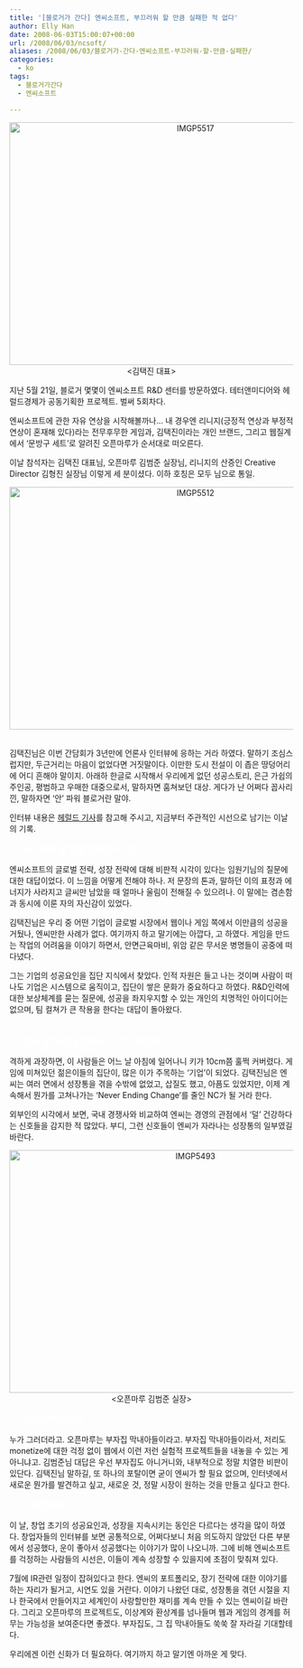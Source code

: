 ```yaml
---
title: '[블로거가 간다] 엔씨소프트, 부끄러워 할 만큼 실패한 적 없다'
author: Elly Han
date: 2008-06-03T15:00:07+00:00
url: /2008/06/03/ncsoft/
aliases: /2008/06/03/블로거가-간다-엔씨소프트-부끄러워-할-만큼-실패한/
categories:
  - ko
tags:
  - 블로거가간다
  - 엔씨소프트

---
```

<P align="center">
  <IMG style="border-width:0;" height="430" alt="IMGP5517" src="https://i2.wp.com/ellyhan.cafe24.com/wp-content/uploads/2008/06/xn0ktybhur.jpg?resize=644%2C430" width="644" border="0" data-recalc-dims="1" /> <BR /><김택진 대표>
</P>

  


지난 5월 21일, 블로거 몇몇이 엔씨소프트 R&D 센터를 방문하였다. 테터앤미디어와 헤럴드경제가 공동기획한 프로젝트. 벌써 5회차다. 

  


엔씨소프트에 관한 자유 연상을 시작해볼까나&#8230; 내 경우엔 리니지(긍정적 연상과 부정적 연상이 혼재해 있다)라는 전무후무한 게임과, 김택진이라는 개인 브랜드, 그리고 웹질계에서 &#8216;문방구 세트&#8217;로 알려진 오픈마루가 순서대로 떠오른다.

  


이날 참석자는 김택진 대표님, 오픈마루 김범준 실장님, 리니지의 산증인 Creative Director 김형진 실장님 이렇게 세 분이셨다. 이하 호칭은 모두 님으로 통일. 

  


<P align="center">
  <IMG style="border-width:0;" height="430" alt="IMGP5512" src="https://i0.wp.com/ellyhan.cafe24.com/wp-content/uploads/2008/06/xbqhdr2afl.jpg?resize=644%2C430" width="644" border="0" data-recalc-dims="1" />&nbsp; <BR /><Creative Director 김형진 실장>
</P>

  


김택진님은 이번 간담회가 3년만에 언론사 인터뷰에 응하는 거라 하였다. 말하기 조심스럽지만, 두근거리는 마음이 없었다면 거짓말이다. 이만한 도시 전설이 이 좁은 땅덩어리에 어디 흔해야 말이지. 아래하 한글로 시작해서 우리에게 없던 성공스토리, 은근 가쉽의 주인공, 평범하고 우매한 대중으로서, 말하자면 훔쳐보던 대상. 게다가 난 어쩌다 꼽사리 낀, 말하자면 &#8216;안&#8217; 파워 블로거란 말야. 

  


인터뷰 내용은 [헤럴드 기사][1]를 참고해 주시고, 지금부터 주관적인 시선으로 남기는 이날의 기록.

  
  


<FONT face="'DotumChe', Sans-serif" color="#ffffff" size="+0"><STRONG>>> 부끄러워 할 만큼 실패한 적 없다</STRONG></FONT>

  


엔씨소프트의 글로벌 전략, 성장 전략에 대해 비판적 시각이 있다는 임원기님의 질문에 대한 대답이었다. 이 느낌을 어떻게 전해야 하나. 저 문장의 톤과, 말하던 이의 표정과 에너지가 사라지고 글씨만 남았을 때 얼마나 울림이 전해질 수 있으려나. 이 말에는 겸손함과 동시에 이룬 자의 자신감이 있었다.

  


김택진님은 우리 중 어떤 기업이 글로벌 시장에서 웹이나 게임 쪽에서 이만큼의 성공을 거뒀나, 엔씨만한 사례가 없다. 여기까지 하고 말기에는 아깝다, 고 하였다. 게임을 만드는 작업의 어려움을 이야기 하면서, 안면근육마비, 위암 같은 무서운 병명들이 공중에 떠 다녔다. 

  


그는 기업의 성공요인을 집단 지식에서 찾았다. 인적 자원은 들고 나는 것이며 사람이 떠나도 기업은 시스템으로 움직이고, 집단이 쌓은 문화가 중요하다고 하였다. R&D인력에 대한 보상체계를 묻는 질문에, 성공을 좌지우지할 수 있는 개인의 치명적인 아이디어는 없으며, 팀 컬쳐가 큰 작용을 한다는 대답이 돌아왔다. 

  


**<FONT size="+0"><BR /><FONT face="'DotumChe', Sans-serif" color="#ffffff">>> 어느 날 아침에 일어나니 키가 자랐다</FONT></FONT>**

  


격하게 과장하면, 이 사람들은 어느 날 아침에 일어나니 키가 10cm쯤 훌쩍 커버렸다. 게임에 미쳐있던 젊은이들의 집단이, 많은 이가 주목하는 &#8216;기업&#8217;이 되었다. 김택진님은 엔씨는 여러 면에서 성장통을 겪을 수밖에 없었고, 삽질도 했고, 아픔도 있었지만, 이제 계속해서 뭔가를 고쳐나가는 &#8216;Never Ending Change&#8217;를 줄인 NC가 될 거라 한다.

  


외부인의 시각에서 보면, 국내 경쟁사와 비교하여 엔씨는 경영의 관점에서 &#8216;덜&#8217; 건강하다는 신호들을 감지한 적 많았다. 부디, 그런 신호들이 엔씨가 자라나는 성장통의 일부였길 바란다. 

  


<P align="center">
  <IMG style="border-width:0;" height="430" alt="IMGP5493" src="https://i2.wp.com/mel.pe.kr/wp-content/uploads/1/XHzYmhCcHZ.jpg?resize=644%2C430" width="644" border="0" data-recalc-dims="1" /> <BR /><오픈마루 김범준 실장>
</P>

  


**<FONT face="'DotumChe', Sans-serif" color="#ffffff" size="3">>> 부잣집 막내아들</FONT>**

  


누가 그러더라고. 오픈마루는 부자집 막내아들이라고. 부자집 막내아들이라서, 저리도 monetize에 대한 걱정 없이 웹에서 이런 저런 실험적 프로젝트들을 내놓을 수 있는 게 아니냐고. 김범준님 대답은 우선 부자집도 아니거니와, 내부적으로 정말 치열한 비판이 있단다. 김택진님 말하길, 또 하나의 포탈이면 굳이 엔씨가 할 필요 없으며, 인터넷에서 새로운 뭔가를 발견하고 싶고, 새로운 것, 정말 시장이 원하는 것을 만들고 싶다고 한다.  
  
  
**<FONT face="'DotumChe', Sans-serif" color="#ffffff" size="3">>> 기대할테다</FONT>**

  


이 날, 창업 초기의 성공요인과, 성장을 지속시키는 동인은 다르다는 생각을 많이 하였다. 창업자들의 인터뷰를 보면 공통적으로, 어쩌다보니 처음 의도하지 않았던 다른 부분에서 성공했다, 운이 좋아서 성공했다는 이야기가 많이 나오니까. 그에 비해 엔씨소프트를 걱정하는 사람들의 시선은, 이들이 계속 성장할 수 있을지에 초점이 맞춰져 있다. 

  


7월에 IR관련 일정이 잡혀있다고 한다. 엔씨의 포트폴리오, 장기 전략에 대한 이야기를 하는 자리가 될거고, 시연도 있을 거란다. 이야기 나왔던 대로, 성장통을 겪던 시절을 지나 한국에서 만들어지고 세계인이 사랑할만한 재미를 계속 만들 수 있는 엔씨이길 바란다. 그리고 오픈마루의 프로젝트도, 이상계와 환상계를 넘나들며 웹과 게임의 경계를 허무는 가능성을 보여준다면 좋겠다. 부자집도, 그 집 막내아들도 쑥쑥 잘 자라길 기대할테다. 

  


우리에겐 이런 신화가 더 필요하다. 여기까지 하고 말기엔 아까운 게 맞다.

 [1]: http://www.heraldbiz.com/SITE/data/html_dir/2008/05/27/200805270078.asp